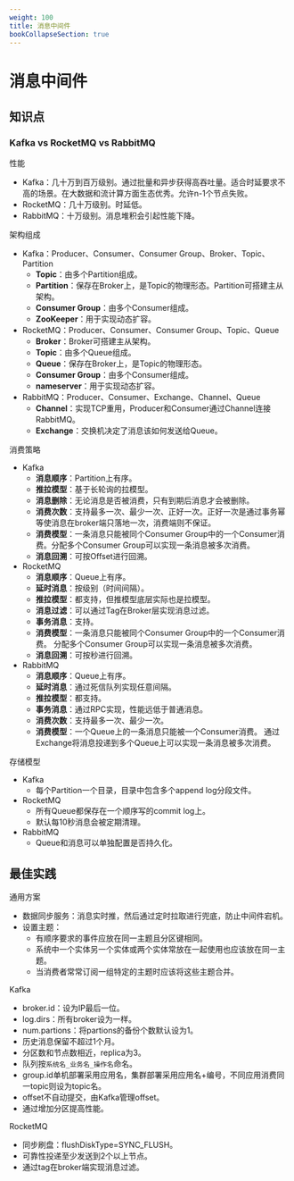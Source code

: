 ```yaml
---
weight: 100
title: 消息中间件
bookCollapseSection: true
---
```


# 消息中间件

## 知识点

### Kafka vs RocketMQ vs RabbitMQ

性能
* Kafka：几十万到百万级别。通过批量和异步获得高吞吐量。适合时延要求不高的场景。在大数据和流计算方面生态优秀。允许n-1个节点失败。
* RocketMQ：几十万级别。时延低。
* RabbitMQ：十万级别。消息堆积会引起性能下降。

架构组成
* Kafka：Producer、Consumer、Consumer Group、Broker、Topic、Partition
  - **Topic**：由多个Partition组成。
  - **Partition**：保存在Broker上，是Topic的物理形态。Partition可搭建主从架构。
  - **Consumer Group**：由多个Consumer组成。
  - **ZooKeeper**：用于实现动态扩容。
* RocketMQ：Producer、Consumer、Consumer Group、Topic、Queue
  - **Broker**：Broker可搭建主从架构。
  - **Topic**：由多个Queue组成。
  - **Queue**：保存在Broker上，是Topic的物理形态。
  - **Consumer Group**：由多个Consumer组成。
  - **nameserver**：用于实现动态扩容。
* RabbitMQ：Producer、Consumer、Exchange、Channel、Queue
  - **Channel**：实现TCP重用，Producer和Consumer通过Channel连接RabbitMQ。
  - **Exchange**：交换机决定了消息该如何发送给Queue。

消费策略
* Kafka
  - **消息顺序**：Partition上有序。
  - **推拉模型**：基于长轮询的拉模型。
  - **消息删除**：无论消息是否被消费，只有到期后消息才会被删除。
  - **消费次数**：支持最多一次、最少一次、正好一次。正好一次是通过事务幂等使消息在broker端只落地一次，消费端则不保证。
  - **消费模型**：一条消息只能被同个Consumer Group中的一个Consumer消费。分配多个Consumer Group可以实现一条消息被多次消费。
  - **消息回溯**：可按Offset进行回溯。
* RocketMQ
  - **消息顺序**：Queue上有序。
  - **延时消息**：按级别（时间间隔）。
  - **推拉模型**：都支持，但推模型底层实际也是拉模型。
  - **消息过滤**：可以通过Tag在Broker层实现消息过滤。
  - **事务消息**：支持。
  - **消费模型**：一条消息只能被同个Consumer Group中的一个Consumer消费。 分配多个Consumer Group可以实现一条消息被多次消费。
  - **消息回溯**：可按秒进行回溯。
* RabbitMQ
  - **消息顺序**：Queue上有序。
  - **延时消息**：通过死信队列实现任意间隔。
  - **推拉模型**：都支持。
  - **事务消息**：通过RPC实现，性能远低于普通消息。
  - **消费次数**：支持最多一次、最少一次。
  - **消费模型**：一个Queue上的一条消息只能被一个Consumer消费。 通过Exchange将消息投递到多个Queue上可以实现一条消息被多次消费。

存储模型
* Kafka
  - 每个Partition一个目录，目录中包含多个append log分段文件。
* RocketMQ
  - 所有Queue都保存在一个顺序写的commit log上。
  - 默认每10秒消息会被定期清理。
* RabbitMQ
  - Queue和消息可以单独配置是否持久化。


## 最佳实践

通用方案
  - 数据同步服务：消息实时推，然后通过定时拉取进行兜底，防止中间件宕机。
  - 设置主题：
    + 有顺序要求的事件应放在同一主题且分区键相同。
    + 系统中一个实体另一个实体或两个实体常放在一起使用也应该放在同一主题。
    + 当消费者常常订阅一组特定的主题时应该将这些主题合并。

Kafka
* broker.id：设为IP最后一位。
* log.dirs：所有broker设为一样。
* num.partions：将partions的备份个数默认设为1。
* 历史消息保留不超过1个月。
* 分区数和节点数相近，replica为3。
* 队列按`系统名_业务名_操作名`命名。
* group.id单机部署采用应用名，集群部署采用应用名+编号，不同应用消费同一topic则设为topic名。
* offset不自动提交，由Kafka管理offset。
* 通过增加分区提高性能。

RocketMQ
- 同步刷盘：flushDiskType=SYNC_FLUSH。
- 可靠性投递至少发送到2个以上节点。
- 通过tag在broker端实现消息过滤。






